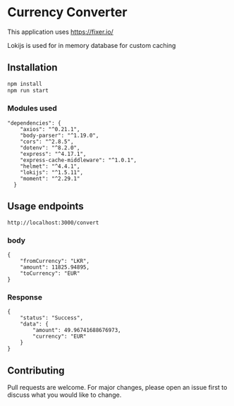 # Currency Converter

This application uses https://fixer.io/

Lokijs is used for in memory database for custom caching 

## Installation



```bash
npm install
npm run start
```
### Modules used
```
"dependencies": {
    "axios": "^0.21.1",
    "body-parser": "^1.19.0",
    "cors": "^2.8.5",
    "dotenv": "^8.2.0",
    "express": "^4.17.1",
    "express-cache-middleware": "^1.0.1",
    "helmet": "^4.4.1",
    "lokijs": "^1.5.11",
    "moment": "^2.29.1"
  }
```

## Usage endpoints


```
http://localhost:3000/convert
```

### body
```
{
	"fromCurrency": "LKR",
	"amount": 11825.94895,
	"toCurrency": "EUR"
}

```

### Response

```
{
    "status": "Success",
    "data": {
        "amount": 49.96741688676973,
        "currency": "EUR"
    }
}

```


## Contributing
Pull requests are welcome. For major changes, please open an issue first to discuss what you would like to change.



